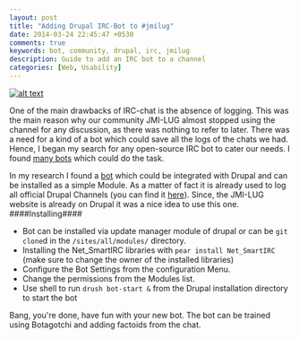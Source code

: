 ```yaml
---
layout: post
title: "Adding Drupal IRC-Bot to #jmilug"
date: 2014-03-24 22:45:47 +0530
comments: true
keywords: bot, community, drupal, irc, jmilug
description: Guide to add an IRC bot to a channel
categories: [Web, Usability]
---
```

[![alt text](/images/irc.jpg "IRC Screen")](http://www.flickr.com/photos/kalleboo/2215471286/sizes/o/in/photostream/)

One of the main drawbacks of IRC-chat is the absence of logging. This was the main reason why our community JMI-LUG almost stopped using the channel for any discussion, as there was nothing to refer to later.
  There was a need for a kind of a bot which could save all the logs of the chats we had. Hence, I began my search for any open-source IRC bot to cater our needs.
I found [many bots](http://en.wikipedia.org/wiki/Comparison_of_Internet_Relay_Chat_bots) which could do the task. 

In my research I found a [bot](https://drupal.org/project/bot) which could be integrated with Drupal and can be installed as a simple Module. As a matter of fact it is already used to log all official Drupal Channels (you can find it [here](http://druplicon.info)). Since, the JMI-LUG website is already on Drupal it was a nice idea to use this one.
####Installing####

- Bot can be installed via update manager module of drupal or can be `git clone`d in the `/sites/all/modules/` directory.
- Installing the Net_SmartIRC libraries with `pear install Net_SmartIRC` (make sure to change the owner of the installed libraries)
- Configure the Bot Settings from the configuration Menu.
- Change the permissions from the Modules list.
- Use shell to run `drush bot-start &` from the Drupal installation directory to start the bot

Bang, you're done, have fun with your new bot. The bot can be trained using Botagotchi and adding factoids from the chat.
